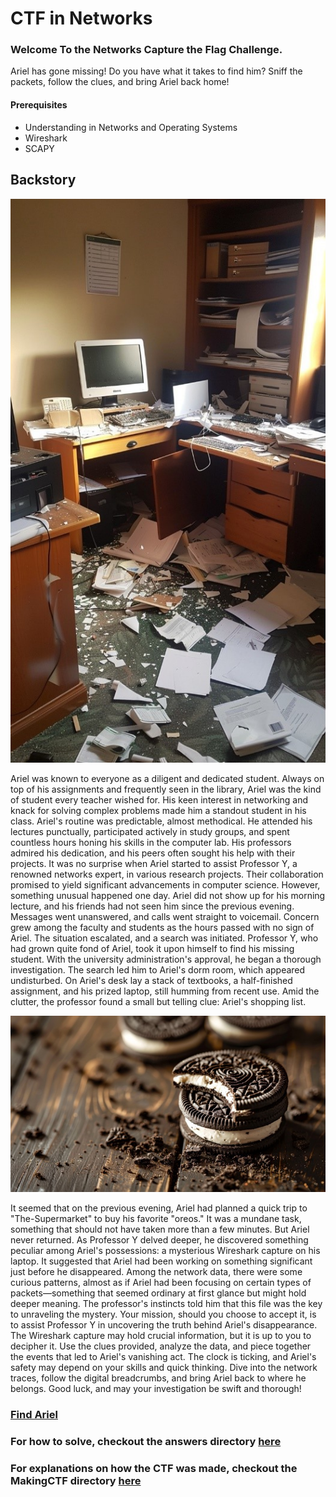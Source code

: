 # CTF in Networks

### Welcome To the Networks Capture the Flag Challenge.
Ariel has gone missing! Do you have what it takes to find him? Sniff the packets, follow the clues, and bring Ariel back home! 


#### Prerequisites
- Understanding in Networks and Operating Systems
- Wireshark
- SCAPY


## Backstory
![shambles](resources/shambles.jpg)

Ariel was known to everyone as a diligent and dedicated student. Always on top of his assignments and frequently seen in the library, Ariel was the kind of student every teacher wished for. His keen interest in networking and knack for solving complex problems made him a standout student in his class.
Ariel's routine was predictable, almost methodical. He attended his lectures punctually, participated actively in study groups, and spent countless hours honing his skills in the computer lab. His professors admired his dedication, and his peers often sought his help with their projects. It was no surprise when Ariel started to assist Professor Y, a renowned networks expert, in various research projects. Their collaboration promised to yield significant advancements in computer science.
However, something unusual happened one day. Ariel did not show up for his morning lecture, and his friends had not seen him since the previous evening. Messages went unanswered, and calls went straight to voicemail. Concern grew among the faculty and students as the hours passed with no sign of Ariel. The situation escalated, and a search was initiated.
Professor Y, who had grown quite fond of Ariel, took it upon himself to find his missing student. With the university administration's approval, he began a thorough investigation. The search led him to Ariel's dorm room, which appeared undisturbed. On Ariel's desk lay a stack of textbooks, a half-finished assignment, and his prized laptop, still humming from recent use. Amid the clutter, the professor found a small but telling clue: Ariel's shopping list.

![oreo](resources/oreo.jpg)
 
It seemed that on the previous evening, Ariel had planned a quick trip to "The-Supermarket" to buy his favorite "oreos." It was a mundane task, something that should not have taken more than a few minutes. But Ariel never returned.
As Professor Y delved deeper, he discovered something peculiar among Ariel's possessions: a mysterious Wireshark capture on his laptop. It suggested that Ariel had been working on something significant just before he disappeared. Among the network data, there were some curious patterns, almost as if Ariel had been focusing on certain types of packets—something that seemed ordinary at first glance but might hold deeper meaning.
The professor's instincts told him that this file was the key to unraveling the mystery.
Your mission, should you choose to accept it, is to assist Professor Y in uncovering the truth behind Ariel's disappearance. The Wireshark capture may hold crucial information, but it is up to you to decipher it. Use the clues provided, analyze the data, and piece together the events that led to Ariel's vanishing act.
The clock is ticking, and Ariel's safety may depend on your skills and quick thinking. Dive into the network traces, follow the digital breadcrumbs, and bring Ariel back to where he belongs.
Good luck, and may your investigation be swift and thorough!

### [Find Ariel](find_Ariel.pcapng)

### For how to solve, checkout the answers directory [here](answers)
### For explanations on how the CTF was made, checkout the MakingCTF directory [here](MakingCTF)

